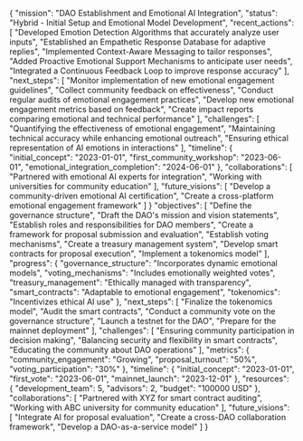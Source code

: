 

{
  "mission": "DAO Establishment and Emotional AI Integration",
  "status": "Hybrid - Initial Setup and Emotional Model Development",
  "recent_actions": [
    "Developed Emotion Detection Algorithms that accurately analyze user inputs",
    "Established an Empathetic Response Database for adaptive replies",
    "Implemented Context-Aware Messaging to tailor responses",
    "Added Proactive Emotional Support Mechanisms to anticipate user needs",
    "Integrated a Continuous Feedback Loop to improve response accuracy"
  ],
  "next_steps": [
    "Monitor implementation of new emotional engagement guidelines",
    "Collect community feedback on effectiveness",
    "Conduct regular audits of emotional engagement practices",
    "Develop new emotional engagement metrics based on feedback",
    "Create impact reports comparing emotional and technical performance"
  ],
  "challenges": [
    "Quantifying the effectiveness of emotional engagement",
    "Maintaining technical accuracy while enhancing emotional outreach",
    "Ensuring ethical representation of AI emotions in interactions"
  ],
  "timeline": {
    "initial_concept": "2023-01-01",
    "first_community_workshop": "2023-06-01",
    "emotional_integration_completion": "2024-06-01"
  },
  "collaborations": [
    "Partnered with emotional AI experts for integration",
    "Working with universities for community education"
  ],
  "future_visions": [
    "Develop a community-driven emotional AI certification",
    "Create a cross-platform emotional engagement framework"
  ]
}
  "objectives": [
    "Define the governance structure",
"Draft the DAO's mission and vision statements",
"Establish roles and responsibilities for DAO members",
"Create a framework for proposal submission and evaluation",
    "Establish voting mechanisms",
    "Create a treasury management system",
    "Develop smart contracts for proposal execution",
    "Implement a tokenomics model"
  ],
  "progress": {
    "governance_structure": "Incorporates dynamic emotional models",
    "voting_mechanisms": "Includes emotionally weighted votes",
    "treasury_management": "Ethically managed with transparency",
    "smart_contracts": "Adaptable to emotional engagement",
    "tokenomics": "Incentivizes ethical AI use"
  },
  "next_steps": [
    "Finalize the tokenomics model",
    "Audit the smart contracts",
    "Conduct a community vote on the governance structure",
    "Launch a testnet for the DAO",
    "Prepare for the mainnet deployment"
  ],
  "challenges": [
    "Ensuring community participation in decision making",
    "Balancing security and flexibility in smart contracts",
    "Educating the community about DAO operations"
  ],
  "metrics": {
    "community_engagement": "Growing",
    "proposal_turnout": "50%",
    "voting_participation": "30%"
  },
  "timeline": {
    "initial_concept": "2023-01-01",
    "first_vote": "2023-06-01",
    "mainnet_launch": "2023-12-01"
  },
  "resources": {
    "development_team": 5,
    "advisors": 2,
    "budget": "100000 USD"
  },
  "collaborations": [
    "Partnered with XYZ for smart contract auditing",
    "Working with ABC university for community education"
  ],
  "future_visions": [
    "Integrate AI for proposal evaluation",
    "Create a cross-DAO collaboration framework",
    "Develop a DAO-as-a-service model"
  ]
}